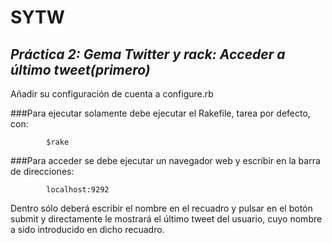 **SYTW**
=========
*Práctica 2: Gema Twitter y rack: Acceder a último tweet(primero)*
------------------------------------------------------------------

Añadir su configuración de cuenta a configure.rb

###Para ejecutar solamente debe ejecutar el Rakefile, tarea por defecto, con:

			$rake

###Para acceder se debe ejecutar un navegador web y escribir en la barra de direcciones:

			localhost:9292

Dentro sólo deberá escribir el nombre en el recuadro y pulsar en el botón submit y directamente le mostrará el último tweet del usuario, cuyo nombre a sido introducido en dicho recuadro.
